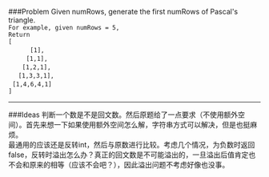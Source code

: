 ###Problem
Given numRows, generate the first numRows of Pascal's triangle.  
`For example, given numRows = 5,`  
`Return`  
`[`  
 &#160;&#160;&#160;&#160;&#160;&#160;&#160;&#160;&#160;&#160;    `[1],`  
 &#160;&#160;&#160;&#160;&#160;&#160;&#160;&#160;   `[1,1],`  
 &#160;&#160;&#160;&#160;&#160;&#160;  `[1,2,1],`  
 &#160;&#160;&#160;&#160; `[1,3,3,1],`  
 &#160;&#160;`[1,4,6,4,1]`  
`]`    

---

###Ideas
判断一个数是不是回文数。然后原题给了一点要求（不使用额外空间）。首先来想一下如果使用额外空间怎么解，字符串方式可以解决，但是也挺麻烦。  
最通用的应该还是反转int，然后与原数进行比较。考虑几个情况，为负数时返回false，反转时溢出怎么办？真正的回文数是不可能溢出的，一旦溢出后值肯定也不会和原来的相等（应该不会吧？），因此溢出问题不考虑好像也没事。
